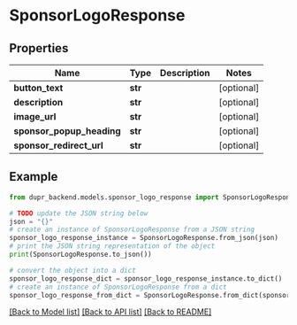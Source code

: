 # SponsorLogoResponse


## Properties

Name | Type | Description | Notes
------------ | ------------- | ------------- | -------------
**button_text** | **str** |  | [optional] 
**description** | **str** |  | [optional] 
**image_url** | **str** |  | [optional] 
**sponsor_popup_heading** | **str** |  | [optional] 
**sponsor_redirect_url** | **str** |  | [optional] 

## Example

```python
from dupr_backend.models.sponsor_logo_response import SponsorLogoResponse

# TODO update the JSON string below
json = "{}"
# create an instance of SponsorLogoResponse from a JSON string
sponsor_logo_response_instance = SponsorLogoResponse.from_json(json)
# print the JSON string representation of the object
print(SponsorLogoResponse.to_json())

# convert the object into a dict
sponsor_logo_response_dict = sponsor_logo_response_instance.to_dict()
# create an instance of SponsorLogoResponse from a dict
sponsor_logo_response_from_dict = SponsorLogoResponse.from_dict(sponsor_logo_response_dict)
```
[[Back to Model list]](../README.md#documentation-for-models) [[Back to API list]](../README.md#documentation-for-api-endpoints) [[Back to README]](../README.md)


